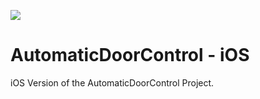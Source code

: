 ![](https://travis-ci.org/AutomaticDoorControl/AutoDoorCtrl-iOS.svg?branch=master)

# AutomaticDoorControl - iOS
iOS Version of the AutomaticDoorControl Project.

